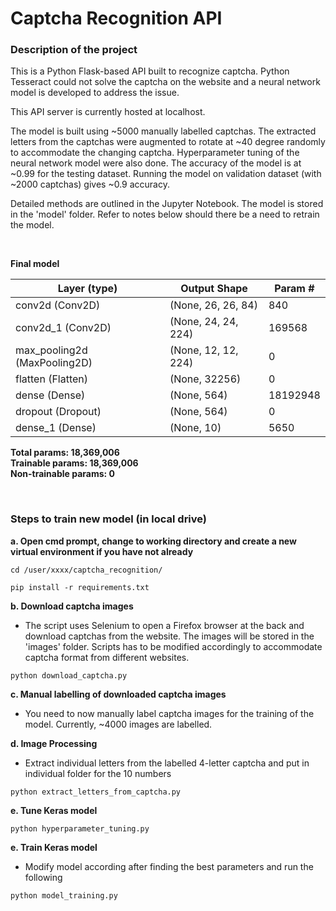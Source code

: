 # Captcha Recognition API

### Description of the project
This is a Python Flask-based API built to recognize captcha. Python Tesseract could not solve the captcha on the website and a neural network model is developed to address the issue.

This API server is currently hosted at localhost.

The model is built using ~5000 manually labelled captchas. The extracted letters from the captchas were augmented to rotate at ~40 degree randomly to accommodate the changing captcha. Hyperparameter tuning of the neural network model were also done.
The accuracy of the model is at ~0.99 for the testing dataset. Running the model on validation dataset (with ~2000 captchas) gives ~0.9 accuracy.

Detailed methods are outlined in the Jupyter Notebook. The model is stored in the 'model' folder. Refer to notes below should there be a need to retrain the model.

&nbsp;

**Final model**  


|Layer (type)|  Output Shape    |           Param #   |
|---|---|---|
|conv2d (Conv2D)    |          (None, 26, 26, 84)   |     840       |
|conv2d_1 (Conv2D)    |        (None, 24, 24, 224)  |     169568   |
|max_pooling2d (MaxPooling2D) |(None, 12, 12, 224)   |    0     |    
|flatten (Flatten)         |   (None, 32256)       |      0     |    
|dense (Dense)    |            (None, 564)       |        18192948 |
|dropout (Dropout)|            (None, 564)    |           0    |     
|dense_1 (Dense) |             (None, 10)           |     5650   |   

**Total params: 18,369,006  
Trainable params: 18,369,006  
Non-trainable params: 0**



&nbsp;


### Steps to train new model (in local drive)

**a. Open cmd prompt, change to working directory and create a new virtual environment if you have not already**  

```
cd /user/xxxx/captcha_recognition/
```

```
pip install -r requirements.txt
```


**b. Download captcha images**
- The script uses Selenium to open a Firefox browser at the back and download captchas from the website. The images will be stored in the 'images' folder.  Scripts has to be modified accordingly to accommodate captcha format from different websites.   

```
python download_captcha.py
```

**c. Manual labelling of downloaded captcha images**  
- You need to now manually label captcha images for the training of the model. Currently, ~4000 images are labelled.

**d. Image Processing**  
- Extract individual letters from the labelled 4-letter captcha and put in individual folder for the 10 numbers

```
python extract_letters_from_captcha.py
```

**e. Tune Keras model**  

```
python hyperparameter_tuning.py
```


**e. Train Keras model**  
- Modify model according after finding the best parameters and run the following
```
python model_training.py
```
